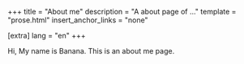 +++
title = "About me"
description = "A about page of ..."
template = "prose.html"
insert_anchor_links = "none"

[extra]
lang = "en"
+++

Hi, My name is Banana. This is an about me page.
